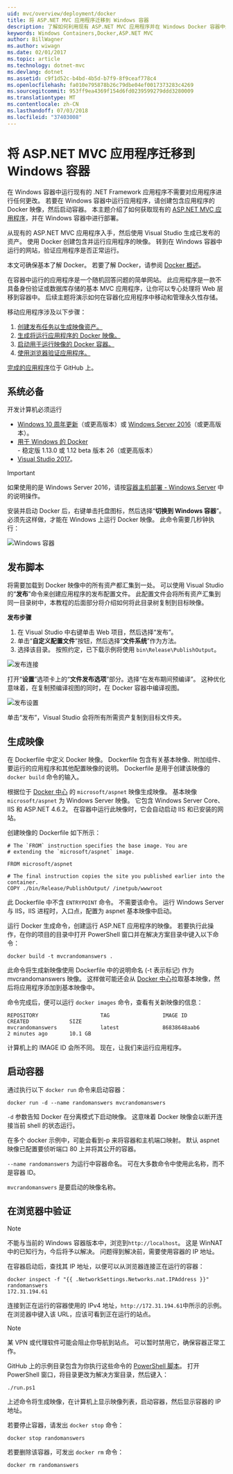 ```yaml
---
uid: mvc/overview/deployment/docker
title: 将 ASP.NET MVC 应用程序迁移到 Windows 容器
description: 了解如何利用现有 ASP.NET MVC 应用程序并在 Windows Docker 容器中运行它
keywords: Windows Containers,Docker,ASP.NET MVC
author: BillWagner
ms.author: wiwagn
ms.date: 02/01/2017
ms.topic: article
ms.technology: dotnet-mvc
ms.devlang: dotnet
ms.assetid: c9f1d52c-b4bd-4b5d-b7f9-8f9ceaf778c4
ms.openlocfilehash: fa010e795878b26c79dbe04ef0017373283c4269
ms.sourcegitcommit: 953ff9ea4369f154d6fd0239599279ddd3280009
ms.translationtype: MT
ms.contentlocale: zh-CN
ms.lasthandoff: 07/03/2018
ms.locfileid: "37403008"
---
```

# <a name="migrating-aspnet-mvc-applications-to-windows-containers"></a>将 ASP.NET MVC 应用程序迁移到 Windows 容器

在 Windows 容器中运行现有的 .NET Framework 应用程序不需要对应用程序进行任何更改。 若要在 Windows 容器中运行应用程序，请创建包含应用程序的 Docker 映像，然后启动容器。 本主题介绍了如何获取现有的 [ASP.NET MVC 应用程序](http://www.asp.net/mvc)，并在 Windows 容器中进行部署。

从现有的 ASP.NET MVC 应用程序入手，然后使用 Visual Studio 生成已发布的资产。 使用 Docker 创建包含并运行应用程序的映像。 转到在 Windows 容器中运行的网站，验证应用程序是否正常运行。

本文可确保基本了解 Docker。 若要了解 Docker，请参阅 [Docker 概述](https://docs.docker.com/engine/understanding-docker/)。

在容器中运行的应用程序是一个随机回答问题的简单网站。 此应用程序是一款不具备身份验证或数据库存储的基本 MVC 应用程序，让你可以专心处理将 Web 层移到容器中。 后续主题将演示如何在容器化应用程序中移动和管理永久性存储。

移动应用程序涉及以下步骤：

1. [创建发布任务以生成映像资产。](#publish-script)
1. [生成将运行应用程序的 Docker 映像。](#build-the-image)
1. [启动用于运行映像的 Docker 容器。](#start-a-container)
1. [使用浏览器验证应用程序。](#verify-in-the-browser)

[完成的应用程序](https://github.com/dotnet/docs/tree/master/samples/framework/docker/MVCRandomAnswerGenerator)位于 GitHub 上。

## <a name="prerequisites"></a>系统必备

开发计算机必须运行

- [Windows 10 周年更新](https://www.microsoft.com/software-download/windows10/)（或更高版本）或 [Windows Server 2016](https://www.microsoft.com/cloud-platform/windows-server)（或更高版本）。
- [用于 Windows 的 Docker](https://docs.docker.com/docker-for-windows/) - 稳定版 1.13.0 或 1.12 beta 版本 26（或更高版本）
- [Visual Studio 2017](https://www.visualstudio.com/visual-studio-homepage-vs.aspx)。

> [!IMPORTANT]
> 如果使用的是 Windows Server 2016，请按[容器主机部署 - Windows Server](https://msdn.microsoft.com/virtualization/windowscontainers/deployment/deployment) 中的说明操作。

安装并启动 Docker 后，右键单击托盘图标，然后选择“**切换到 Windows 容器**”。 必须先这样做，才能在 Windows 上运行 Docker 映像。 此命令需要几秒钟执行：

![Windows 容器][windows-container]

## <a name="publish-script"></a>发布脚本

将需要加载到 Docker 映像中的所有资产都汇集到一处。 可以使用 Visual Studio 的“**发布**”命令来创建应用程序的发布配置文件。 此配置文件会将所有资产汇集到同一目录树中，本教程的后面部分将介绍如何将此目录树复制到目标映像。

**发布步骤**

1. 在 Visual Studio 中右键单击 Web 项目，然后选择“发布”。
1. 单击“**自定义配置文件**”按钮，然后选择“**文件系统**”作为方法。
1. 选择该目录。 按照约定，已下载示例将使用 `bin\Release\PublishOutput`。

![发布连接][publish-connection]

打开“**设置**”选项卡上的“**文件发布选项**”部分。选择“在发布期间预编译”。 这种优化意味着，在复制预编译视图的同时，在 Docker 容器中编译视图。

![发布设置][publish-settings]

单击“发布”，Visual Studio 会将所有所需资产复制到目标文件夹。

## <a name="build-the-image"></a>生成映像

在 Dockerfile 中定义 Docker 映像。 Dockerfile 包含有关基本映像、附加组件、要运行的应用程序和其他配置映像的说明。  Dockerfile 是用于创建该映像的 `docker build` 命令的输入。

根据位于 [Docker 中心](https://hub.docker.com/r/microsoft/aspnet/) 的 `microsoft/aspnet` 映像生成映像。
基本映像 `microsoft/aspnet` 为 Windows Server 映像。 它包含 Windows Server Core、 IIS 和 ASP.NET 4.6.2。 在容器中运行此映像时，它会自动启动 IIS 和已安装的网站。

创建映像的 Dockerfile 如下所示：

```console
# The `FROM` instruction specifies the base image. You are
# extending the `microsoft/aspnet` image.

FROM microsoft/aspnet

# The final instruction copies the site you published earlier into the container.
COPY ./bin/Release/PublishOutput/ /inetpub/wwwroot
```

此 Dockerfile 中不含 `ENTRYPOINT` 命令。 不需要该命令。 运行 Windows Server 与 IIS，IIS 进程时，入口点，配置为 aspnet 基本映像中启动。

运行 Docker 生成命令，创建运行 ASP.NET 应用程序的映像。 若要执行此操作，在你的项目的目录中打开 PowerShell 窗口并在解决方案目录中键入以下命令：

```console
docker build -t mvcrandomanswers .
```

此命令将生成新映像使用 Dockerfile 中的说明命名 (-t 表示标记) 作为 mvcrandomanswers 映像。 这样做可能还会从 [Docker 中心](http://hub.docker.com)拉取基本映像，然后将应用程序添加到基本映像中。

命令完成后，便可以运行 `docker images` 命令，查看有关新映像的信息：

```console
REPOSITORY                    TAG                 IMAGE ID            CREATED             SIZE
mvcrandomanswers              latest              86838648aab6        2 minutes ago       10.1 GB
```

计算机上的 IMAGE ID 会所不同。 现在，让我们来运行应用程序。

## <a name="start-a-container"></a>启动容器

通过执行以下 `docker run` 命令来启动容器：

```console
docker run -d --name randomanswers mvcrandomanswers
```

`-d` 参数告知 Docker 在分离模式下启动映像。 这意味着 Docker 映像会以断开连接当前 shell 的状态运行。

在多个 docker 示例中，可能会看到-p 来将容器和主机端口映射。 默认 aspnet 映像已配置要侦听端口 80 上并将其公开的容器。 

`--name randomanswers` 为运行中容器命名。 可在大多数命令中使用此名称，而不是容器 ID。

`mvcrandomanswers` 是要启动的映像名称。

## <a name="verify-in-the-browser"></a>在浏览器中验证

> [!NOTE]
> 不能与当前的 Windows 容器版本中，浏览到`http://localhost`。
> 这是 WinNAT 中的已知行为，今后将予以解决。 问题得到解决前，需要使用容器的 IP 地址。

在容器启动后，查找其 IP 地址，以便可以从浏览器连接正在运行的容器：

```console
docker inspect -f "{{ .NetworkSettings.Networks.nat.IPAddress }}" randomanswers
172.31.194.61
```

连接到正在运行的容器使用的 IPv4 地址，`http://172.31.194.61`中所示的示例。 在浏览器中键入该 URL，应该可看到正在运行的站点。

> [!NOTE]
> 某 VPN 或代理软件可能会阻止你导航到站点。
> 可以暂时禁用它，确保容器正常工作。

GitHub 上的示例目录包含为你执行这些命令的 [PowerShell 脚本](https://github.com/dotnet/docs/tree/master/samples/framework/docker/MVCRandomAnswerGenerator/run.ps1)。 打开 PowerShell 窗口，将目录更改为解决方案目录，然后键入：

```console
./run.ps1
```

上述命令将生成映像，在计算机上显示映像列表，启动容器，然后显示容器的 IP 地址。

若要停止容器，请发出 `docker
stop` 命令：

```console
docker stop randomanswers
```

若要删除该容器，可发出 `docker rm` 命令：

```console
docker rm randomanswers
```

[windows-container]: media/aspnetmvc/SwitchContainer.png "切换到 Windows 容器"
[publish-connection]: media/aspnetmvc/PublishConnection.png "发布到文件系统"
[publish-settings]: media/aspnetmvc/PublishSettings.png "发布设置"
